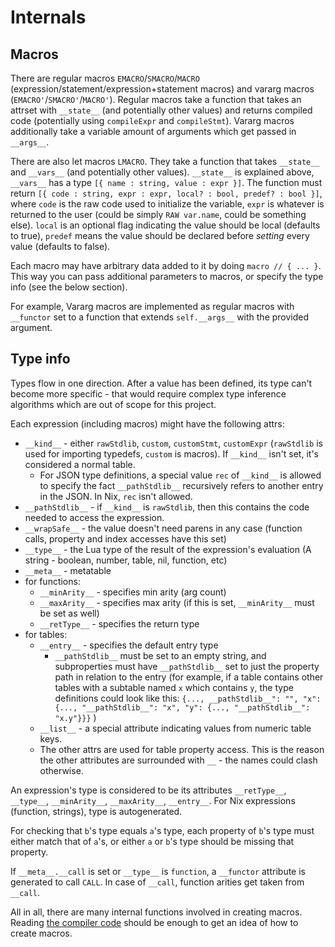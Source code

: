 # Internals

## Macros

There are regular macros `EMACRO`/`SMACRO`/`MACRO`
(expression/statement/expression+statement macros) and vararg macros
(`EMACRO'`/`SMACRO'`/`MACRO'`). Regular macros take a function that
takes an attrset with `__state__` (and potentially other values) and
returns compiled code (potentially using `compileExpr` and
`compileStmt`). Vararg macros additionally take a variable amount of
arguments which get passed in `__args__`.

There are also let macros `LMACRO`. They take a function that takes
`__state__` and `__vars__` (and potentially other values). `__state__`
is explained above, `__vars__` has a type `[{ name : string, value :
expr }]`. The function must return `[{ code : string, expr : expr,
local? : bool, predef? : bool }]`, where `code` is the raw code used to
initialize the variable, `expr` is whatever is returned to the user
(could be simply `RAW var.name`, could be something else). `local` is an
optional flag indicating the value should be local (defaults to true),
`predef` means the value should be declared before *setting* every value
(defaults to false).

Each macro may have arbitrary data added to it by doing
`macro // { ... }`. This way you can pass additional parameters to
macros, or specify the type info (see the below section).

For example, Vararg macros are implemented as regular macros with
`__functor` set to a function that extends `self.__args__` with the
provided argument.

## Type info

Types flow in one direction. After a value has been defined, its type
can't become more specific - that would require complex type inference
algorithms which are out of scope for this project.

Each expression (including macros) might have the following attrs:
- `__kind__` - either `rawStdlib`, `custom`, `customStmt`, `customExpr`
  (`rawStdlib` is used for importing typedefs, `custom` is macros). If
  `__kind__` isn't set, it's considered a normal table.
  - For JSON type definitions, a special value `rec` of `__kind__` is
    allowed to specify the fact `__pathStdlib__` recursively refers to
    another entry in the JSON. In Nix, `rec` isn't allowed.
- `__pathStdlib__` - if `__kind__` is `rawStdlib`, then this contains
  the code needed to access the expression.
- `__wrapSafe__` - the value doesn't need parens in any case (function
  calls, property and index accesses have this set)
- `__type__` - the Lua type of the result of the expression's evaluation
  (A string - boolean, number, table, nil, function, etc)
- `__meta__` - metatable
- for functions:
  - `__minArity__` - specifies min arity (arg count)
  - `__maxArity__` - specifies max arity (if this is set,
    `__minArity__` must be set as well)
  - `__retType__` - specifies the return type
- for tables:
  - `__entry__` - specifies the default entry type
    - `__pathStdlib__` must be set to an empty string, and subproperties
      must have `__pathStdlib__` set to just the property path in
      relation to the entry (for example, if a table contains other
      tables with a subtable named `x` which contains `y`, the type
      definitions could look like this: `{..., __pathStdlib__": "", "x":
      {..., "__pathStdlib__": "x", "y": {..., "__pathStdlib__":
      "x.y"}}}` )
  - `__list__` - a special attribute indicating values from numeric
    table keys.
  - The other attrs are used for table property access. This is the
    reason the other attributes are surrounded with `__` - the names
    could clash otherwise.

An expression's type is considered to be its attributes `__retType__`,
`__type__`, `__minArity__`, `__maxArity__`, `__entry__`. For Nix
expressions (function, strings), type is autogenerated.

For checking that `b`'s type equals `a`'s type, each property of
`b`'s type must either match that of `a`'s, or either `a` or `b`'s type
should be missing that property.

If `__meta__.__call` is set or `__type__` is `function`, a `__functor`
attribute is generated to call `CALL`. In case of `__call`, function
arities get taken from `__call`.

All in all, there are many internal functions involved in creating
macros. Reading [the compiler code](./default.nix) should be enough to
get an idea of how to create macros.
